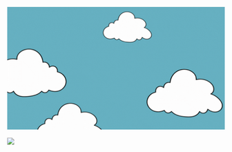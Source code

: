 
<img
  src="https://raw.githubusercontent.com/VishSinh/VishSinh/VishSinh-patch-1/intro.gif"
  />


<p><img align="center" src="https://github-readme-stats.vercel.app/api/top-langs/?username=VishSinh&layout=donut&theme=dracula"/></p>



